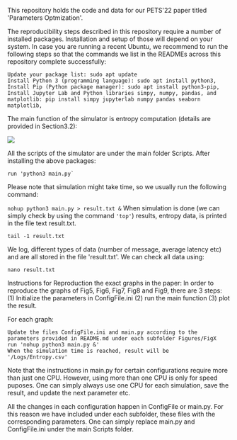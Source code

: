 This repository holds the code and data for our PETS'22 paper titled 'Parameters Optmization'.



The reproducibility steps described in this repository require a number of installed packages. Installation and setup of those will depend on your system. In case you are running a recent Ubuntu, we recommend to run the following steps so that the commands we list in the READMEs across this repository complete successfully:

    Update your package list: sudo apt update
    Install Python 3 (programming language): sudo apt install python3,
    Install Pip (Python package manager): sudo apt install python3-pip,
    Install Jupyter Lab and Python libraries simpy, numpy, pandas, and matplotlib: pip install simpy jupyterlab numpy pandas seaborn matplotlib,

The main function of the simulator is entropy computation (details are provided in Section3.2):

![](/home/iness/Desktop/entropy.png)

All the scripts of the simulator are under the main folder Scripts. After installing the above packages:
 
    run 'python3 main.py`

Please note that simulation might take time, so we usually run the following command:
        
`nohup python3 main.py > result.txt &`
When simulation is done (we can simply check by using the command `'top'`) results, entropy data, is printed in the file text result.txt.
       
    tail -1 result.txt


We log, different types of data (number of message, average latency etc) and are all stored in the file 'result.txt'. We can check all data using:

    nano result.txt

Instructions for Reproduction the exact graphs in the paper:
    In order to reproduce the graphs of Fig5, Fig6, Fig7, Fig8 and Fig9, there are 3 steps: (1) Initialize the parameters in ConfigFile.ini (2) run the main function (3) plot the result. 

For each graph:    
    
    Update the files ConfigFile.ini and main.py according to the parameters provided in README.md under each subfolder Figures/FigX 
    run 'nohup python3 main.py &'
    When the simulation time is reached, result will be '/Logs/Entropy.csv'

Note that the instructions in main.py for certain configurations require more than just one CPU. However, using more than one CPU is only for speed puposes.
One can simply always use one CPU for each simulation, save the result,  and update the next parameter etc.


All the changes in each configuration happen in ConfigFile or main.py. For this reason we have included under each subfolder, these files with the corresponding parameters. One can simply replace main.py and ConfigFile.ini under the main Scripts folder.